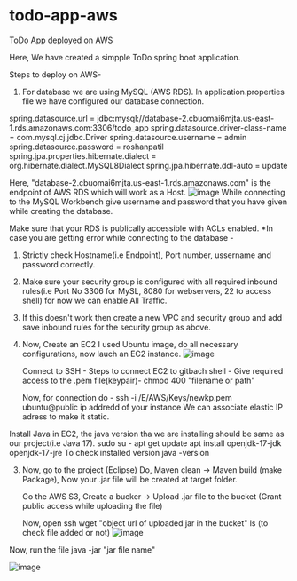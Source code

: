 # todo-app-aws
ToDo App deployed on AWS

Here, We have created a simpple ToDo spring boot application.

Steps to deploy on AWS-

1. For database we are using MySQL (AWS RDS).
In application.properties file we have configured our database connection.

spring.datasource.url = jdbc:mysql://database-2.cbuomai6mjta.us-east-1.rds.amazonaws.com:3306/todo_app
spring.datasource.driver-class-name = com.mysql.cj.jdbc.Driver
spring.datasource.username = admin
spring.datasource.password = roshanpatil
spring.jpa.properties.hibernate.dialect = org.hibernate.dialect.MySQL8Dialect
spring.jpa.hibernate.ddl-auto = update

Here, "database-2.cbuomai6mjta.us-east-1.rds.amazonaws.com" is the endpoint of AWS RDS which will work as a Host.
![image](https://github.com/roshan2610/todo-app-aws/assets/84975574/d52243f0-b5d6-4275-857b-98251fa47b2b)
While connecting to the MySQL Workbench give username and password that you have given while creating the database.

Make sure that your RDS is publically accessible with ACLs enabled.
 *In case you are getting error while connecting to the database -
   1. Strictly check Hostname(i.e Endpoint), Port number, ussername and password correctly.
   2. Make sure your security group is configured with all required inbound rules(i.e Port No 3306 for MySL, 8080 for webservers, 22 to access shell) for now we can enable All Traffic.
   3. If this doesn't work then create a new VPC and security group and add save inbound rules for the security group as above.

2. Now, Create an EC2
   I used Ubuntu image, do all necessary configurations, now lauch an EC2 instance.
   ![image](https://github.com/roshan2610/todo-app-aws/assets/84975574/8adf7524-ba89-423f-8465-2f00663d92e5)

   Connect to SSH -
   Steps to connect EC2 to gitbach shell -
     Give required access to the .pem file(keypair)-
     chmod 400 "filename or path"

     Now, for connection do - 
      ssh -i /E/AWS/Keys/newkp.pem ubuntu@public ip addredd of your instance
     We can associate elastic IP adress to make it static.

  Install Java in EC2, the java version tha we are installing should be same as our project(i.e Java 17).
    sudo su - 
    apt get update
    apt install openjdk-17-jdk openjdk-17-jre
  To check installed version
    java -version

3. Now, go to the project (Eclipse)
   Do, Maven clean -> Maven build (make Package), Now your .jar file will be created at target folder.

   Go the AWS S3,
   Create a bucker -> Upload .jar file to the bucket (Grant public access while uploading the file)

   Now, open ssh
   wget "object url of uploaded jar in the bucket" 
   ls (to check file added or not)
   ![image](https://github.com/roshan2610/todo-app-aws/assets/84975574/86b5acd7-6be6-4c13-9b19-4f59bacbe3cd)

  Now, run the file
  java -jar "jar file name"

  ![image](https://github.com/roshan2610/todo-app-aws/assets/84975574/d5bb834a-9409-4351-92e0-9bdf3733b347)

  
  
   

